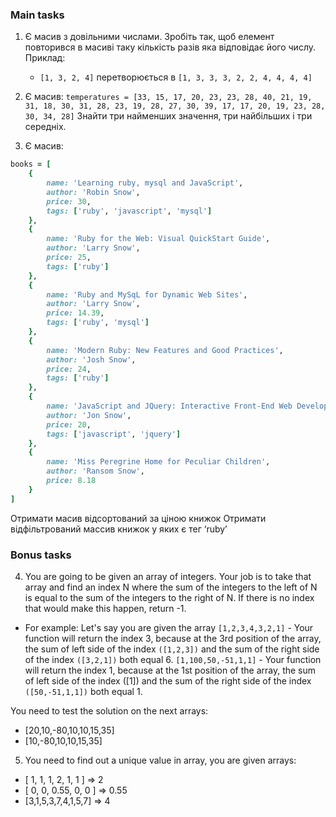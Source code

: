 ### Main tasks
1. Є масив з довільними числами. Зробіть так, щоб елемент повторився в масиві таку кількість разів яка відповідає його числу. Приклад:
	- `[1, 3, 2, 4]` перетворюється в `[1, 3, 3, 3, 2, 2, 4, 4, 4, 4]`

2. Є масив:
`temperatures = [33, 15, 17, 20, 23, 23, 28, 40, 21, 19, 31, 18, 30, 31, 28, 23, 19, 28, 27, 30, 39, 17, 17, 20, 19, 23, 28, 30, 34, 28]`
Знайти три найменших значення, три найбільших і три середніх.

3. Є масив:
```ruby
books = [
    {
        name: 'Learning ruby, mysql and JavaScript',
        author: 'Robin Snow',
        price: 30,
        tags: ['ruby', 'javascript', 'mysql']
    },
    {
        name: 'Ruby for the Web: Visual QuickStart Guide',
        author: 'Larry Snow',
        price: 25,
        tags: ['ruby']
    },
    {
        name: 'Ruby and MySqL for Dynamic Web Sites',
        author: 'Larry Snow',
        price: 14.39,
        tags: ['ruby', 'mysql']
    },
    {
        name: 'Modern Ruby: New Features and Good Practices',
        author: 'Josh Snow',
        price: 24,
        tags: ['ruby']
    },
    {
        name: 'JavaScript and JQuery: Interactive Front-End Web Development',
        author: 'Jon Snow',
        price: 20,
        tags: ['javascript', 'jquery']
    },
    {
        name: 'Miss Peregrine Home for Peculiar Children',
        author: 'Ransom Snow',
        price: 8.18
    }
]
```
Отримати масив відсортований за ціною книжок
Отримати відфільтрований массив книжок у яких є тег ‘ruby’

### Bonus tasks
4. You are going to be given an array of integers. Your job is to take that array and find an index N where the sum of the integers to the left of N is equal to the sum of the integers to the right of N. If there is no index that would make this happen, return -1.

- For example:
Let's say you are given the array `[1,2,3,4,3,2,1]` - Your function will return the index 3, because at the 3rd position of the array, the sum of left side of the index `([1,2,3])` and the sum of the right side of the index `([3,2,1])` both equal 6.
`[1,100,50,-51,1,1]` - Your function will return the index 1, because at the 1st position of the array, the sum of left side of the index ([1]) and the sum of the right side of the index `([50,-51,1,1])` both equal 1.

You need to test the solution on the next arrays:

- [20,10,-80,10,10,15,35]
- [10,-80,10,10,15,35]

5. You need to find out a unique value in array, you are given arrays:
- [ 1, 1, 1, 2, 1, 1 ] => 2
- [ 0, 0, 0.55, 0, 0 ] => 0.55
- [3,1,5,3,7,4,1,5,7] => 4
